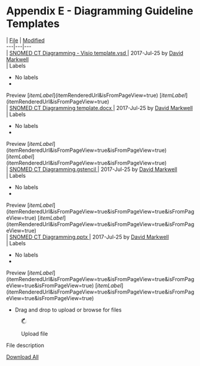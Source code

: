 # Appendix E - Diagramming Guideline Templates

|  [File](/display/DOCDIAG/Appendix+E+-+Diagramming+Guideline+Templates?sortBy=name&sortOrder=ascending) |  [Modified](/display/DOCDIAG/Appendix+E+-+Diagramming+Guideline+Templates?sortBy=date&sortOrder=descending)  
---|---|---  
|  [ SNOMED CT Diagramming - Visio template.vsd ](/download/attachments/45528652/SNOMED%20CT%20Diagramming%20-%20Visio%20template.vsd?api=v2 "Download") |  2017-Jul-25 by [David Markwell](    /display/~dmarkwell
)  
|  Labels

  * No labels 
  * 
Preview [$itemLabel]($itemRenderedUrl&isFromPageView=true) [$itemLabel]($itemRenderedUrl&isFromPageView=true)  
|  [ SNOMED CT Diagramming template.docx ](/download/attachments/45528652/SNOMED%20CT%20Diagramming%20template.docx?api=v2 "Download") |  2017-Jul-25 by [David Markwell](    /display/~dmarkwell
)  
|  Labels

  * No labels 
  * 
Preview [$itemLabel]($itemRenderedUrl&isFromPageView=true&isFromPageView=true) [$itemLabel]($itemRenderedUrl&isFromPageView=true&isFromPageView=true)  
|  [ SNOMED CT Diagramming.gstencil ](/download/attachments/45528652/SNOMED%20CT%20Diagramming.gstencil?api=v2 "Download") |  2017-Jul-25 by [David Markwell](    /display/~dmarkwell
)  
|  Labels

  * No labels 
  * 
Preview [$itemLabel]($itemRenderedUrl&isFromPageView=true&isFromPageView=true&isFromPageView=true) [$itemLabel]($itemRenderedUrl&isFromPageView=true&isFromPageView=true&isFromPageView=true)  
|  [ SNOMED CT Diagramming.pptx ](/download/attachments/45528652/SNOMED%20CT%20Diagramming.pptx?api=v2 "Download") |  2017-Jul-25 by [David Markwell](    /display/~dmarkwell
)  
|  Labels

  * No labels 
  * 
Preview [$itemLabel]($itemRenderedUrl&isFromPageView=true&isFromPageView=true&isFromPageView=true&isFromPageView=true) [$itemLabel]($itemRenderedUrl&isFromPageView=true&isFromPageView=true&isFromPageView=true&isFromPageView=true)  
  
* Drag and drop to upload or browse for files

<figure><img src="images/wait.gif" alt="" title=""><figcaption><p>Upload file</p></figcaption></figure>

File description

[Download All](/pages/downloadallattachments.action?pageId=45528652 "Download all the latest versions of attachments on this page as single zip file.")
